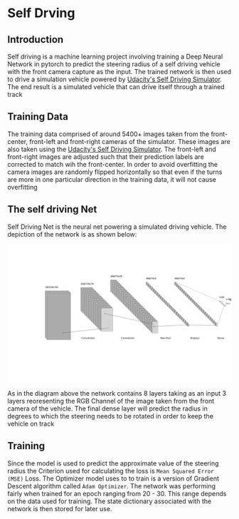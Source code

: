 # Self Drving

## Introduction

Self driving is a machine learning project involving training a Deep Neural Network in pytorch to predict the steering radius of a self driving vehicle with the front camera capture as the input. The trained network is then used to drive a simulation vehicle powered by [Udacity's Self Driving Simulator]('https://github.com/udacity/self-driving-car-sim'). The end result is a simulated vehicle that can drive itself through a trained track


## Training Data

The training data comprised of around 5400+ images taken from the front-center, front-left and front-right cameras of the simulator. These images are also taken using the [Udacity's Self Driving Simulator]('https://github.com/udacity/self-driving-car-sim'). The front-left and front-right images are adjusted such that their prediction labels are corrected to match wih the front-center. In order to avoid overfitting the camera images are randomly flipped horizontally so that even if the turns are more in one particular direction in the training data, it will not cause overfitting


## The self driving Net

Self Driving Net is the neural net powering a simulated driving vehicle. The depiction of the network is as shown below:

![Self driving Net](./nn.svg "Self Driving Net")

As in the diagram above the network contains 8 layers taking as an input 3 layers reoresenting the RGB Channel of the image taken from the front camera of the vehicle. The final dense layer will predict the radius in degrees to which the steering needs to be rotated in order to keep the vehicle on track


## Training

Since the model is used to predict the approximate value of the steering radius the Criterion used for calculating the loss is `Mean Squared Error (MSE)` Loss. The Optimizer model uses to to train is a version of Gradient Descent algorithm called `Adam Optimizer`. The network was performing fairly when trained for an epoch ranging from 20 - 30. This range depends on the data used for training. 
The state dictionary associated with the network is then stored for later use.

